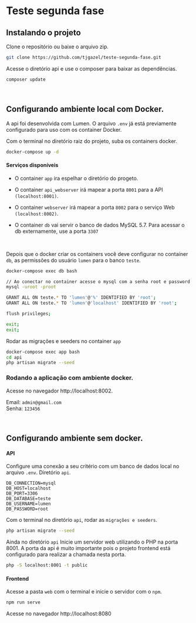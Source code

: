 # Teste segunda fase

## Instalando o projeto

Clone o repositório ou baixe o arquivo zip.

```bash
git clone https://github.com/tjgazel/teste-segunda-fase.git
```

Acesse o diretório api e use o composer para baixar as dependências.

```bash
composer update
```

<br>

## Configurando ambiente local com Docker.

A api foi desenvolvida com Lumen. O arquivo `.env` já está previamente configurado para uso com
os container Docker.

Com o terminal no diretório raiz do projeto, suba os containers docker.

```bash
docker-compose up -d
```

#### Serviços disponíveis

- O container `app` ira espelhar o diretório do progeto.

- O container `api_webserver` irá mapear a porta `8001` para a API `(localhost:8001)`.

- O container `webserver` irá mapear a porta `8002` para o serviço Web `(localhost:8002)`.

- O container `db` vai servir o banco de dados MySQL 5.7. Para acessar o db externamente, use a porta `3307`

<br> 
 
Depois que o docker criar os containers você deve configurar no container `db`, 
as permissões do usuário `lumen` para o banco `teste`.

```bash
docker-compose exec db bash

// Ao conectar no container acesse o mysql com a senha root e password root
mysql -uroot -proot

GRANT ALL ON teste.* TO 'lumen'@'%' IDENTIFIED BY 'root';
GRANT ALL ON teste.* TO 'lumen'@'localhost' IDENTIFIED BY 'root';

flush privileges;

exit;
exit;
```

Rodar as migrações e seeders no container `app`

```bash
docker-compose exec app bash
cd api
php artisan migrate --seed
```

### Rodando a aplicação com ambiente docker.

Acesse no navegador http://localhost:8002.

Email: `admin@gmail.com` <br>
Senha: `123456`

<br>

## Configurando ambiente sem docker.

#### API

Configure uma conexâo a seu critério com um banco de dados local no arquivo `.env`.
Diretório `api`.

```
DB_CONNECTION=mysql
DB_HOST=localhost
DB_PORT=3306
DB_DATABASE=teste
DB_USERNAME=lumen
DB_PASSWORD=root
```

Com o terminal no diretório `api`, rodar as `migrações e seeders`.

```bash
php artisan migrate --seed
```

Ainda no diretório `api` Inicie um servidor web utilizando o PHP na porta 8001.
A porta da api é muito importante pois o projeto frontend está configurado para
realizar a chamada nesta porta.

```bash
php -S localhost:8001 -t public
```

#### Frontend

Acesse a pasta `web` com o terminal e inicie o servidor com o `npm`.

```bash
npm run serve
```

Acesse no navegador http://localhost:8080
